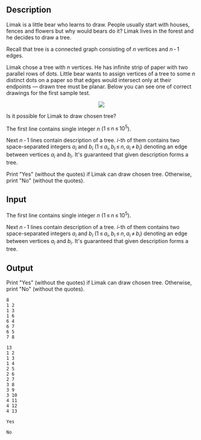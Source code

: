 ## Description

<div><p>Limak is a little bear who learns to draw. People usually start with houses, fences and flowers but why would bears do it? Limak lives in the forest and he decides to draw a tree.</p><p>Recall that <span class="tex-font-style-it">tree</span> is a connected graph consisting of <span class="tex-span"><i>n</i></span> vertices and <span class="tex-span"><i>n</i> - 1</span> edges.</p><p>Limak chose a tree with <span class="tex-span"><i>n</i></span> vertices. He has infinite strip of paper with two parallel rows of dots. Little bear wants to assign vertices of a tree to some <span class="tex-span"><i>n</i></span> distinct dots on a paper so that edges would intersect only at their endpoints — drawn tree must be planar. Below you can see one of correct drawings for the first sample test.</p><center> <img class="tex-graphics" src="file://ChTzqyRr.png" style="max-width: 100.0%;max-height: 100.0%;"> </center><p>Is it possible for Limak to draw chosen tree?</p></div><div class="input-specification"><p>The first line contains single integer <span class="tex-span"><i>n</i></span> (<span class="tex-span">1 ≤ <i>n</i> ≤ 10<sup class="upper-index">5</sup></span>).</p><p>Next <span class="tex-span"><i>n</i> - 1</span> lines contain description of a tree. <span class="tex-span"><i>i</i></span>-th of them contains two space-separated integers <span class="tex-span"><i>a</i><sub class="lower-index"><i>i</i></sub></span> and <span class="tex-span"><i>b</i><sub class="lower-index"><i>i</i></sub></span> (<span class="tex-span">1 ≤ <i>a</i><sub class="lower-index"><i>i</i></sub>, <i>b</i><sub class="lower-index"><i>i</i></sub> ≤ <i>n</i>, <i>a</i><sub class="lower-index"><i>i</i></sub> ≠ <i>b</i><sub class="lower-index"><i>i</i></sub></span>) denoting an edge between vertices <span class="tex-span"><i>a</i><sub class="lower-index"><i>i</i></sub></span> and <span class="tex-span"><i>b</i><sub class="lower-index"><i>i</i></sub></span>. It's guaranteed that given description forms a tree.</p></div><div class="output-specification"><p>Print "<span class="tex-font-style-tt">Yes</span>" (without the quotes) if Limak can draw chosen tree. Otherwise, print "<span class="tex-font-style-tt">No</span>" (without the quotes).</p></div>

## Input

<p>The first line contains single integer <span class="tex-span"><i>n</i></span> (<span class="tex-span">1 ≤ <i>n</i> ≤ 10<sup class="upper-index">5</sup></span>).</p><p>Next <span class="tex-span"><i>n</i> - 1</span> lines contain description of a tree. <span class="tex-span"><i>i</i></span>-th of them contains two space-separated integers <span class="tex-span"><i>a</i><sub class="lower-index"><i>i</i></sub></span> and <span class="tex-span"><i>b</i><sub class="lower-index"><i>i</i></sub></span> (<span class="tex-span">1 ≤ <i>a</i><sub class="lower-index"><i>i</i></sub>, <i>b</i><sub class="lower-index"><i>i</i></sub> ≤ <i>n</i>, <i>a</i><sub class="lower-index"><i>i</i></sub> ≠ <i>b</i><sub class="lower-index"><i>i</i></sub></span>) denoting an edge between vertices <span class="tex-span"><i>a</i><sub class="lower-index"><i>i</i></sub></span> and <span class="tex-span"><i>b</i><sub class="lower-index"><i>i</i></sub></span>. It's guaranteed that given description forms a tree.</p>

## Output

<p>Print "<span class="tex-font-style-tt">Yes</span>" (without the quotes) if Limak can draw chosen tree. Otherwise, print "<span class="tex-font-style-tt">No</span>" (without the quotes).</p>





```input1
8
1 2
1 3
1 6
6 4
6 7
6 5
7 8

```




```input2
13
1 2
1 3
1 4
2 5
2 6
2 7
3 8
3 9
3 10
4 11
4 12
4 13

```




```output1
Yes

```




```output2
No

```


